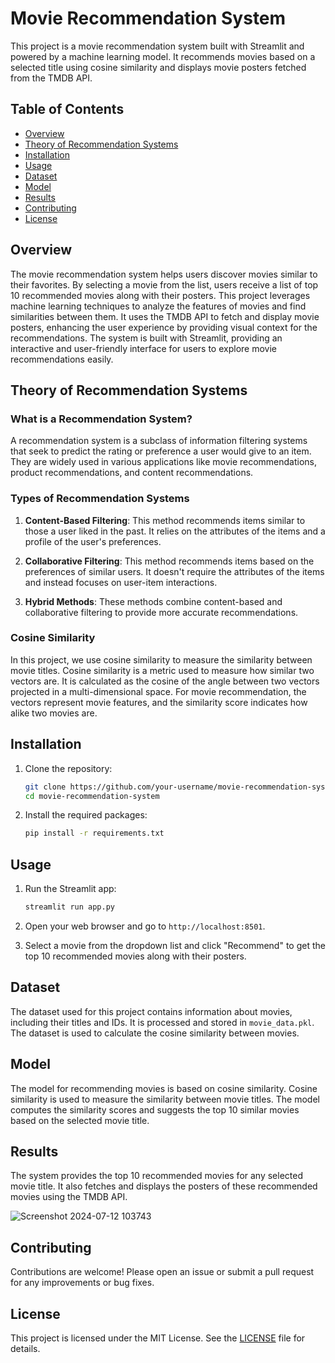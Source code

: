 # Movie Recommendation System

This project is a movie recommendation system built with Streamlit and powered by a machine learning model. It recommends movies based on a selected title using cosine similarity and displays movie posters fetched from the TMDB API.


## Table of Contents

- [Overview](#overview)
- [Theory of Recommendation Systems](#theory-of-recommendation-systems)
- [Installation](#installation)
- [Usage](#usage)
- [Dataset](#dataset)
- [Model](#model)
- [Results](#results)
- [Contributing](#contributing)
- [License](#license)

## Overview

The movie recommendation system helps users discover movies similar to their favorites. By selecting a movie from the list, users receive a list of top 10 recommended movies along with their posters. This project leverages machine learning techniques to analyze the features of movies and find similarities between them. It uses the TMDB API to fetch and display movie posters, enhancing the user experience by providing visual context for the recommendations. The system is built with Streamlit, providing an interactive and user-friendly interface for users to explore movie recommendations easily.

## Theory of Recommendation Systems

### What is a Recommendation System?

A recommendation system is a subclass of information filtering systems that seek to predict the rating or preference a user would give to an item. They are widely used in various applications like movie recommendations, product recommendations, and content recommendations.

### Types of Recommendation Systems

1. **Content-Based Filtering**: This method recommends items similar to those a user liked in the past. It relies on the attributes of the items and a profile of the user's preferences.

2. **Collaborative Filtering**: This method recommends items based on the preferences of similar users. It doesn't require the attributes of the items and instead focuses on user-item interactions.

3. **Hybrid Methods**: These methods combine content-based and collaborative filtering to provide more accurate recommendations.
   
### Cosine Similarity

In this project, we use cosine similarity to measure the similarity between movie titles. Cosine similarity is a metric used to measure how similar two vectors are. It is calculated as the cosine of the angle between two vectors projected in a multi-dimensional space. For movie recommendation, the vectors represent movie features, and the similarity score indicates how alike two movies are.

## Installation

1. Clone the repository:
    ```bash
    git clone https://github.com/your-username/movie-recommendation-system.git
    cd movie-recommendation-system
    ```

2. Install the required packages:
    ```bash
    pip install -r requirements.txt
    ```

## Usage

1. Run the Streamlit app:
    ```bash
    streamlit run app.py
    ```

2. Open your web browser and go to `http://localhost:8501`.

3. Select a movie from the dropdown list and click "Recommend" to get the top 10 recommended movies along with their posters.

## Dataset

The dataset used for this project contains information about movies, including their titles and IDs. It is processed and stored in `movie_data.pkl`. The dataset is used to calculate the cosine similarity between movies.

## Model

The model for recommending movies is based on cosine similarity. Cosine similarity is used to measure the similarity between movie titles. The model computes the similarity scores and suggests the top 10 similar movies based on the selected movie title.

## Results

The system provides the top 10 recommended movies for any selected movie title. It also fetches and displays the posters of these recommended movies using the TMDB API.

![Screenshot 2024-07-12 103743](https://github.com/user-attachments/assets/fbc357a1-a6e6-472a-892b-95fe96767743)

## Contributing

Contributions are welcome! Please open an issue or submit a pull request for any improvements or bug fixes.

## License

This project is licensed under the MIT License. See the [LICENSE](LICENSE) file for details.
